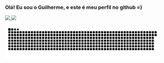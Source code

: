 ### Olá! Eu sou o Guilherme, e este é meu perfil no github =)

<div>
  <a href="https://github.com/guimuniz">
  <img height="180em" src="https://github-readme-stats.vercel.app/api?username=guimuniz&show_icons=true&theme=dark&include_all_commits=true&count_private=true"/>
  <img height="180em" src="https://github-readme-stats.vercel.app/api/top-langs/?username=guimuniz&layout=compact&langs_count=7&theme=dark"/>
</div>

![Snake animation](https://github.com/guimuniz/guimuniz/blob/output/github-contribution-grid-snake.svg)

